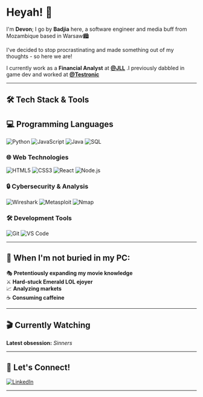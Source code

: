 # Heyah! 👋

I'm **Devon**; I go by **Badjia** here, a software engineer and media buff from Mozambique based in Warsaw🏙️

I've decided to stop procrastinating and made something out of my thoughts - so here we are!

I currently work as a **Financial Analyst** at [**@JLL**](https://www.jll.pl) .I previously dabbled in game dev and worked at [**@Testronic**](https://www.testroniclabs.com)

---

## 🛠️ Tech Stack & Tools

## 💻 Programming Languages
![Python](https://img.shields.io/badge/-Python-3776AB?style=flat-square&logo=python&logoColor=white)
![JavaScript](https://img.shields.io/badge/-JavaScript-F7DF1E?style=flat-square&logo=javascript&logoColor=black)
![Java](https://img.shields.io/badge/-Java-007396?style=flat-square&logo=java&logoColor=white)
![SQL](https://img.shields.io/badge/-SQL-4479A1?style=flat-square&logo=postgresql&logoColor=white)

### 🌐 Web Technologies
![HTML5](https://img.shields.io/badge/-HTML5-E34F26?style=flat-square&logo=html5&logoColor=white)
![CSS3](https://img.shields.io/badge/-CSS3-1572B6?style=flat-square&logo=css3&logoColor=white)
![React](https://img.shields.io/badge/-React-61DAFB?style=flat-square&logo=react&logoColor=black)
![Node.js](https://img.shields.io/badge/-Node.js-339933?style=flat-square&logo=node.js&logoColor=white)

### 🔒 Cybersecurity & Analysis
![Wireshark](https://img.shields.io/badge/-Wireshark-1679A7?style=flat-square&logo=wireshark&logoColor=white)
![Metasploit](https://img.shields.io/badge/-Metasploit-2596CD?style=flat-square&logo=metasploit&logoColor=white)
![Nmap](https://img.shields.io/badge/-Nmap-4682B4?style=flat-square&logo=nmap&logoColor=white)

### 🛠️ Development Tools
![Git](https://img.shields.io/badge/-Git-F05032?style=flat-square&logo=git&logoColor=white)
![VS Code](https://img.shields.io/badge/-VS%20Code-007ACC?style=flat-square&logo=visualstudiocode&logoColor=white)

---

## 🎯 When I'm not buried in my PC:

🎭 **Pretentiously expanding my movie knowledge**  
⚔️ **Hard-stuck Emerald LOL ejoyer**  
📈 **Analyzing markets**  
☕ **Consuming caffeine**  

---

## 🎬 Currently Watching
<!-- You can update this manually or use GitHub Actions to automate -->
**Latest obsession:** *Sinners*

---

## 🤝 Let's Connect!

[![LinkedIn](https://img.shields.io/badge/-LinkedIn-0077B5?style=for-the-badge&logo=linkedin&logoColor=white)](https://www.linkedin.com/in/devcardelias/)

---

